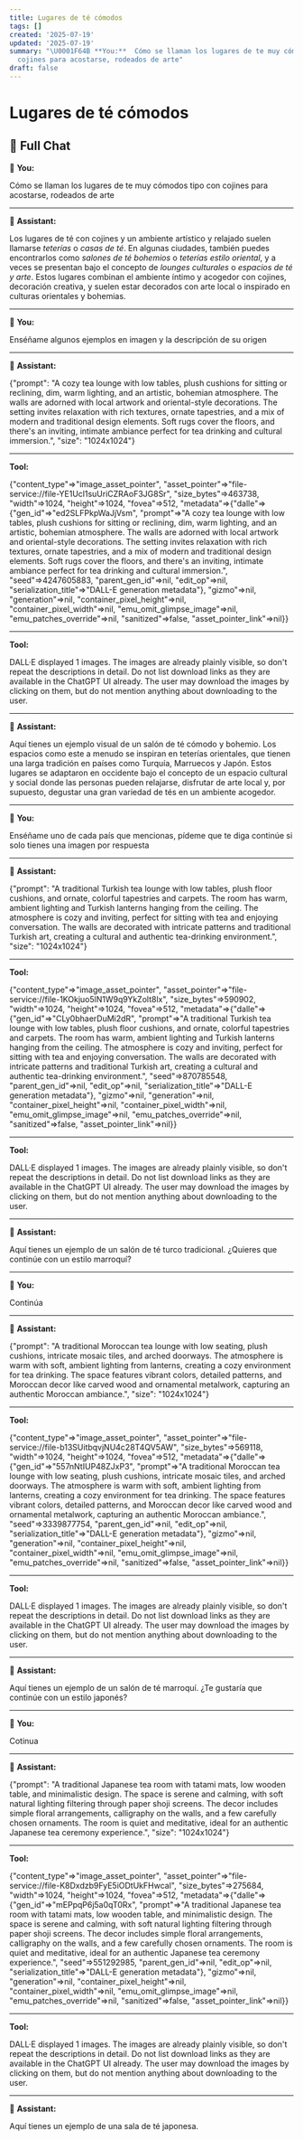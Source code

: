 ```yaml
---
title: Lugares de té cómodos
tags: []
created: '2025-07-19'
updated: '2025-07-19'
summary: "\U0001F64B **You:**  Cómo se llaman los lugares de te muy cómodos tipo con
  cojines para acostarse, rodeados de arte"
draft: false
---
```


# Lugares de té cómodos

## 🧠 Full Chat

🙋 **You:**

Cómo se llaman los lugares de te muy cómodos tipo con cojines para acostarse, rodeados de arte

---

🤖 **Assistant:**

Los lugares de té con cojines y un ambiente artístico y relajado suelen llamarse *teterías* o *casas de té*. En algunas ciudades, también puedes encontrarlos como *salones de té bohemios* o *teterías estilo oriental*, y a veces se presentan bajo el concepto de *lounges culturales* o *espacios de té y arte*. Estos lugares combinan el ambiente íntimo y acogedor con cojines, decoración creativa, y suelen estar decorados con arte local o inspirado en culturas orientales y bohemias.

---

🙋 **You:**

Enséñame algunos ejemplos en imagen y la descripción de su origen

---

🤖 **Assistant:**

{"prompt": "A cozy tea lounge with low tables, plush cushions for sitting or reclining, dim, warm lighting, and an artistic, bohemian atmosphere. The walls are adorned with local artwork and oriental-style decorations. The setting invites relaxation with rich textures, ornate tapestries, and a mix of modern and traditional design elements. Soft rugs cover the floors, and there's an inviting, intimate ambiance perfect for tea drinking and cultural immersion.", "size": "1024x1024"}

---

**Tool:**

{"content_type"=>"image_asset_pointer", "asset_pointer"=>"file-service://file-YE1Ucl1suUriCZRAoF3JG8Sr", "size_bytes"=>463738, "width"=>1024, "height"=>1024, "fovea"=>512, "metadata"=>{"dalle"=>{"gen_id"=>"ed2SLFPkpWaJjVsm", "prompt"=>"A cozy tea lounge with low tables, plush cushions for sitting or reclining, dim, warm lighting, and an artistic, bohemian atmosphere. The walls are adorned with local artwork and oriental-style decorations. The setting invites relaxation with rich textures, ornate tapestries, and a mix of modern and traditional design elements. Soft rugs cover the floors, and there's an inviting, intimate ambiance perfect for tea drinking and cultural immersion.", "seed"=>4247605883, "parent_gen_id"=>nil, "edit_op"=>nil, "serialization_title"=>"DALL-E generation metadata"}, "gizmo"=>nil, "generation"=>nil, "container_pixel_height"=>nil, "container_pixel_width"=>nil, "emu_omit_glimpse_image"=>nil, "emu_patches_override"=>nil, "sanitized"=>false, "asset_pointer_link"=>nil}}

---

**Tool:**

DALL·E displayed 1 images. The images are already plainly visible, so don't repeat the descriptions in detail. Do not list download links as they are available in the ChatGPT UI already. The user may download the images by clicking on them, but do not mention anything about downloading to the user.

---

🤖 **Assistant:**

Aquí tienes un ejemplo visual de un salón de té cómodo y bohemio. Los espacios como este a menudo se inspiran en teterías orientales, que tienen una larga tradición en países como Turquía, Marruecos y Japón. Estos lugares se adaptaron en occidente bajo el concepto de un espacio cultural y social donde las personas pueden relajarse, disfrutar de arte local y, por supuesto, degustar una gran variedad de tés en un ambiente acogedor.

---

🙋 **You:**

Enséñame uno de cada país que mencionas, pídeme que te diga continúe si solo tienes una imagen por respuesta

---

🤖 **Assistant:**

{"prompt": "A traditional Turkish tea lounge with low tables, plush floor cushions, and ornate, colorful tapestries and carpets. The room has warm, ambient lighting and Turkish lanterns hanging from the ceiling. The atmosphere is cozy and inviting, perfect for sitting with tea and enjoying conversation. The walls are decorated with intricate patterns and traditional Turkish art, creating a cultural and authentic tea-drinking environment.", "size": "1024x1024"}

---

**Tool:**

{"content_type"=>"image_asset_pointer", "asset_pointer"=>"file-service://file-1KOkjuo5lN1W9q9YkZolt8lx", "size_bytes"=>590902, "width"=>1024, "height"=>1024, "fovea"=>512, "metadata"=>{"dalle"=>{"gen_id"=>"CLy0bhaerDuMi2dR", "prompt"=>"A traditional Turkish tea lounge with low tables, plush floor cushions, and ornate, colorful tapestries and carpets. The room has warm, ambient lighting and Turkish lanterns hanging from the ceiling. The atmosphere is cozy and inviting, perfect for sitting with tea and enjoying conversation. The walls are decorated with intricate patterns and traditional Turkish art, creating a cultural and authentic tea-drinking environment.", "seed"=>870785548, "parent_gen_id"=>nil, "edit_op"=>nil, "serialization_title"=>"DALL-E generation metadata"}, "gizmo"=>nil, "generation"=>nil, "container_pixel_height"=>nil, "container_pixel_width"=>nil, "emu_omit_glimpse_image"=>nil, "emu_patches_override"=>nil, "sanitized"=>false, "asset_pointer_link"=>nil}}

---

**Tool:**

DALL·E displayed 1 images. The images are already plainly visible, so don't repeat the descriptions in detail. Do not list download links as they are available in the ChatGPT UI already. The user may download the images by clicking on them, but do not mention anything about downloading to the user.

---

🤖 **Assistant:**

Aquí tienes un ejemplo de un salón de té turco tradicional. ¿Quieres que continúe con un estilo marroquí?

---

🙋 **You:**

Continúa

---

🤖 **Assistant:**

{"prompt": "A traditional Moroccan tea lounge with low seating, plush cushions, intricate mosaic tiles, and arched doorways. The atmosphere is warm with soft, ambient lighting from lanterns, creating a cozy environment for tea drinking. The space features vibrant colors, detailed patterns, and Moroccan decor like carved wood and ornamental metalwork, capturing an authentic Moroccan ambiance.", "size": "1024x1024"}

---

**Tool:**

{"content_type"=>"image_asset_pointer", "asset_pointer"=>"file-service://file-b13SUitbqvjNU4c28T4QV5AW", "size_bytes"=>569118, "width"=>1024, "height"=>1024, "fovea"=>512, "metadata"=>{"dalle"=>{"gen_id"=>"557nNtIUP48ZJxP3", "prompt"=>"A traditional Moroccan tea lounge with low seating, plush cushions, intricate mosaic tiles, and arched doorways. The atmosphere is warm with soft, ambient lighting from lanterns, creating a cozy environment for tea drinking. The space features vibrant colors, detailed patterns, and Moroccan decor like carved wood and ornamental metalwork, capturing an authentic Moroccan ambiance.", "seed"=>3339877754, "parent_gen_id"=>nil, "edit_op"=>nil, "serialization_title"=>"DALL-E generation metadata"}, "gizmo"=>nil, "generation"=>nil, "container_pixel_height"=>nil, "container_pixel_width"=>nil, "emu_omit_glimpse_image"=>nil, "emu_patches_override"=>nil, "sanitized"=>false, "asset_pointer_link"=>nil}}

---

**Tool:**

DALL·E displayed 1 images. The images are already plainly visible, so don't repeat the descriptions in detail. Do not list download links as they are available in the ChatGPT UI already. The user may download the images by clicking on them, but do not mention anything about downloading to the user.

---

🤖 **Assistant:**

Aquí tienes un ejemplo de un salón de té marroquí. ¿Te gustaría que continúe con un estilo japonés?

---

🙋 **You:**

Cotinua

---

🤖 **Assistant:**

{"prompt": "A traditional Japanese tea room with tatami mats, low wooden table, and minimalistic design. The space is serene and calming, with soft natural lighting filtering through paper shoji screens. The decor includes simple floral arrangements, calligraphy on the walls, and a few carefully chosen ornaments. The room is quiet and meditative, ideal for an authentic Japanese tea ceremony experience.", "size": "1024x1024"}

---

**Tool:**

{"content_type"=>"image_asset_pointer", "asset_pointer"=>"file-service://file-K8Dxdzb9FyE5iODtUkFHwcal", "size_bytes"=>275684, "width"=>1024, "height"=>1024, "fovea"=>512, "metadata"=>{"dalle"=>{"gen_id"=>"mEPpqP6j5a0qT0Rx", "prompt"=>"A traditional Japanese tea room with tatami mats, low wooden table, and minimalistic design. The space is serene and calming, with soft natural lighting filtering through paper shoji screens. The decor includes simple floral arrangements, calligraphy on the walls, and a few carefully chosen ornaments. The room is quiet and meditative, ideal for an authentic Japanese tea ceremony experience.", "seed"=>551292985, "parent_gen_id"=>nil, "edit_op"=>nil, "serialization_title"=>"DALL-E generation metadata"}, "gizmo"=>nil, "generation"=>nil, "container_pixel_height"=>nil, "container_pixel_width"=>nil, "emu_omit_glimpse_image"=>nil, "emu_patches_override"=>nil, "sanitized"=>false, "asset_pointer_link"=>nil}}

---

**Tool:**

DALL·E displayed 1 images. The images are already plainly visible, so don't repeat the descriptions in detail. Do not list download links as they are available in the ChatGPT UI already. The user may download the images by clicking on them, but do not mention anything about downloading to the user.

---

🤖 **Assistant:**

Aquí tienes un ejemplo de una sala de té japonesa.